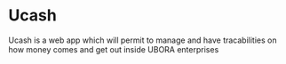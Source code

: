 # Ucash
Ucash is a web app which will permit to manage and have tracabilities on how money comes and get out inside UBORA  enterprises
